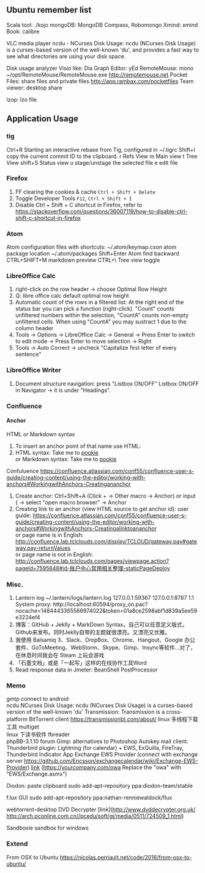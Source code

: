 
## Ubuntu remember list
Scala tool: ./kojo
mongoDB: MongoDB Compass, Robomongo
Xmind: xmind
Book: calibre

VLC media player
ncdu - NCurses Disk Usage: ncdu (NCurses Disk Usage) is a curses-based version of the well-known 'du', and provides a fast way to see what directories are using your disk space.

Disk usage analyzer
Visio like: Dia
Graph Editor: yEd
RemoteMouse: mono ~/opt/RemoteMouse/RemoteMouse.exe http://remotemouse.net
Pocket Files: share files and private files http://app.rambax.com/pocketfiles
Team viewer: desktop share

lzop: lzo file

## Application Usage
### tig
Ctrl+R Starting an interactive rebase from Tig, configured in ~/.tigrc
Shift+I copy the current commit ID to the clipboard.
r Refs View
m Main view
t Tree View 
shift+S Status view
	u stage/unstage the selected file
	e edit file

### Firefox
1. FF clearing the cookies & cache `Ctrl + Shift + Delete`
2. Toggle Developer Tools	`F12`, `Ctrl + Shift + I`
3. Disable Ctrl + Shift + C shortcut in Firefox, refer to https://stackoverflow.com/questions/36007119/how-to-disable-ctrl-shift-c-shortcut-in-firefox

### Atom
Atom configuration files with shortcuts: ~/.atom/keymap.cson
atom package location ~/.atom/packages
Shift+Enter Atom find backward
CTRL+SHIFT+M markdown preview
CTRL+\ Tree view toggle

### LibreOffice Calc
1. right-click on the row header -> choose Optimal Row Height
2. Q: libre office calc default optimal row height
3. Automatic count of the rows in a filtered list: At the right end of the status bar you can pick a function (right-click). "Count" counts unfiltered numbers within the selection, "CountA" counts non-empty unfiltered cells. When using "CountA" you may sustract 1 due to the column header
4. Tools -> Options -> LibreOffice Calc -> General
    -> Press Enter to switch to edit mode
    -> Press Enter to move selection -> Right
5. Tools -> Auto Correct -> uncheck "Capitalize first letter of every sentence"

### LibreOffice Writer
  1. Document structure navigation: press "Listbox ON/OFF" Listbox ON/OFF in Navigator -> it is under "Headings".

### Confluence
#### Anchor
HTML or Markdown syntax
1. To insert an anchor point of that name use HTML: <a name="pookie"></a>
2. HTML syntax: Take me to <a href="#pookie" rel="nofollow">pookie</a>  
 or Markdown syntax: Take me to [pookie](#pookie)

Confuluence   https://confluence.atlassian.com/conf55/confluence-user-s-guide/creating-content/using-the-editor/working-with-anchors#WorkingwithAnchors-Creatingananchor  
1. Create anchor: Ctrl+Shift+A (Click + -> Other macro -> Anchor)
  or input { -> select "open macro browser" -> Anchor  
2. Creating link to an anchor (view HTML source to get anchor id):
  user guide:   https://confluence.atlassian.com/conf55/confluence-user-s-guide/creating-content/using-the-editor/working-with-anchors#WorkingwithAnchors-Creatingalinktoananchor  
  or page name is in English: http://confluence.lab.tclclouds.com/display/TCLOUD/gateway.pay#gateway.pay-returnValues  
  or page name is not in English: http://confluence.lab.tclclouds.com/pages/viewpage.action?pageId=7595848#id-账户中心常用相关整理-staticPageDeploy  


### Misc.
1. Lantern log ~/.lantern/logs/lantern.log 127.0.0.1:59367 127.0.0.1:8787
1.1 System proxy: http://localhost:60594/proxy_on.pac?nocache=1484443365566974022&token=01a8ce2598abf1d839a5ee59e3224ef4
2. 博客：GitHub + Jeklly + MarkDown Syntax。自己可以任意定义版式，Github来发布。同时Jeklly自带的主题就很漂亮。又漂亮又优雅。
3. 我使用 Balsamiq 3、Slack、DropBox、Chrome、Hangout、Google 办公套件、GoToMeeting、WebStorm、Skype、Gimp、Insync等软件…对了，在休息时间我会在 Steam 上玩会游戏
4. 「石墨文档」或是「一起写」这样的在线协作工具Word
5. Read response data in Jmeter: BeanShell PostProcessor

### Memo
gmtp connect to android  
ncdu NCurses Disk Usage: ncdu (NCurses Disk Usage) is a curses-based version of the well-known 'du'
Transmission: Transmission is a cross-platform BitTorrent client https://transmissionbt.com/about/
linux 多线程下载工具 multiget  
linux 下读书软件 fbreader  
phpBB-3.1.10 forum
Gimp: alternatives to Photoshop
Autokey
mail client: Thunderbird
  plugin: Lightning (for calendar) + EWS, ExQuilla, FireTray, Thunderbird Indicator App
  Exchange EWS Provider (connect with exchange server https://github.com/Ericsson/exchangecalendar/wiki/Exchange-EWS-Provider)
  [link](https://mailsz.tct.tcl.com/EWS/Exchange.asmx) (https://yourcompany.com/owa  Replace the "owa" with "EWS/Exchange.asmx")

Diodon: paste clipboard
sudo add-apt-repository ppa:diodon-team/stable

f.lux GUI
sudo add-apt-repository ppa:nathan-renniewaldock/flux

webtorrent-desktop
DVD Decrypter [link](http://www.dvddecrypter.org.uk/ http://arch.pconline.com.cn//pcedu/soft/gj/media/0511/724509_1.html)

Sandboxie sandbox for windows

### Extend
From OSX to Ubuntu https://nicolas.perriault.net/code/2016/from-osx-to-ubuntu/
